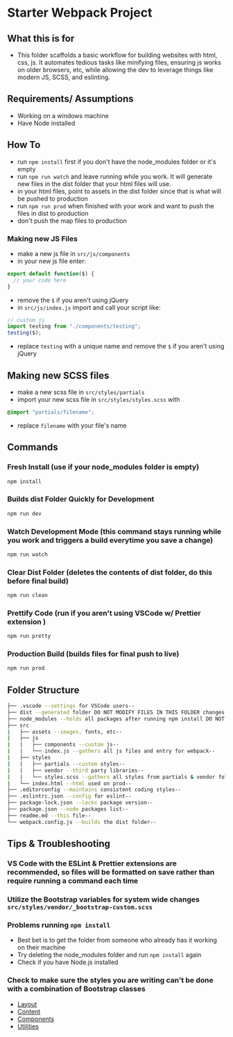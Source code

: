 # Starter Webpack Project

## What this is for

- This folder scaffolds a basic workflow for building websites with html, css, js. It automates tedious tasks like minifying files, ensuring js works on older browsers, etc, while allowing the dev to leverage things like modern JS, SCSS, and eslinting.

## Requirements/ Assumptions

- Working on a windows machine
- Have Node installed

## How To

- run `npm install` first if you don't have the node_modules folder or it's empty
- run `npm run watch` and leave running while you work. It will generate new files in the dist folder that your html files will use.
- in your html files, point to assets in the dist folder since that is what will be pushed to production
- run `npm run prod` when finished with your work and want to push the files in dist to production
- don't push the map files to production

### Making new JS Files

- make a new js file in `src/js/components`
- in your new js file enter:

```javascript
export default function($) {
  // your code here
}
```

- remove the `$` if you aren't using jQuery
- in `src/js/index.js` import and call your script like:

```javascript
// custom js
import testing from "./components/testing";
testing($);
```

- replace `testing` with a unique name and remove the `$` if you aren't using jQuery

## Making new SCSS files

- make a new scss file in `src/styles/partials`
- import your new scss file in `src/styles/styles.scss` with

```scss
@import "partials/filename";
```

- replace `filename` with your file's name

## Commands

### Fresh Install (use if your node_modules folder is empty)

```sh
npm install
```

### Builds dist Folder Quickly for Development

```sh
npm run dev
```

### Watch Development Mode (this command stays running while you work and triggers a build everytime you save a change)

```sh
npm run watch
```

### Clear Dist Folder (deletes the contents of dist folder, do this before final build)

```sh
npm run clean
```

### Prettify Code (run if you aren't using VSCode w/ Prettier extension )

```sh
npm run pretty
```

### Production Build (builds files for final push to live)

```sh
npm run prod
```

## Folder Structure

```sh
├── .vscode --settings for VSCode users--
├── dist --generated folder DO NOT MODIFY FILES IN THIS FOLDER changes will be overwritten when running builds--
├── node_modules --holds all packages after running npm install DO NOT MODIFY--
├── src
|   ├── assets --images, fonts, etc--
|   ├── js
|   |   ├── components --custom js--
|   |   └── index.js --gathers all js files and entry for webpack--
|   ├── styles
|   |   ├── partials --custom styles--
|   |   ├── vendor --third party libraries--
|   |   └── styles.scss --gathers all styles from partials & vendor folder--
|   └── index.html --html used on prod--
├── .editorconfig --maintains consistent coding styles--
├── .eslintrc.json --config for eslint--
├── package-lock.json --locks package version--
├── package.json --node packages list--
├── readme.md --this file--
└── webpack.config.js --builds the dist folder--
```

## Tips & Troubleshooting

### VS Code with the ESLint & Prettier extensions are recommended, so files will be formatted on save rather than require running a command each time

### Utilize the Bootstrap variables for system wide changes `src/styles/vendor/_bootstrap-custom.scss`

### Problems running `npm install`

- Best bet is to get the folder from someone who already has it working on their machine
- Try deleting the node_modules folder and run `npm install` again
- Check if you have Node.js installed

### Check to make sure the styles you are writing can't be done with a combination of Bootstrap classes

- [Layout](https://getbootstrap.com/docs/4.3/layout/overview/)
- [Content](https://getbootstrap.com/docs/4.3/content/reboot/)
- [Components](https://getbootstrap.com/docs/4.3/components/alerts/)
- [Utilities](https://getbootstrap.com/docs/4.3/utilities/spacing/)
